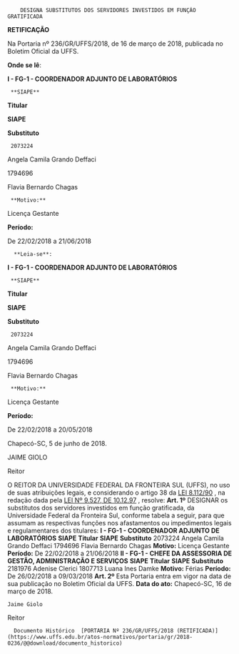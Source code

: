         DESIGNA SUBSTITUTOS DOS SERVIDORES INVESTIDOS EM FUNÇÃO GRATIFICADA  

  **RETIFICAÇÃO**

  Na Portaria nº 236/GR/UFFS/2018, de 16 de março de 2018, publicada no Boletim Oficial da UFFS.

 **Onde se lê**:

 **I - FG-1 - COORDENADOR ADJUNTO DE LABORATÓRIOS**

     **SIAPE**

   **Titular**

   **SIAPE**

   **Substituto**

     2073224

   Angela Camila Grando Deffaci

   1794696

   Flavia Bernardo Chagas

     **Motivo:**

   Licença Gestante

   **Período:**

   De 22/02/2018 a 21/06/2018

      **Leia-se**:

 **I - FG-1 - COORDENADOR ADJUNTO DE LABORATÓRIOS**

     **SIAPE**

   **Titular**

   **SIAPE**

   **Substituto**

     2073224

   Angela Camila Grando Deffaci

   1794696

   Flavia Bernardo Chagas

     **Motivo:**

   Licença Gestante

   **Período:**

   De 22/02/2018 a 20/05/2018

      

 Chapecó-SC, 5 de junho de 2018.

  JAIME GIOLO

 Reitor

  

  O REITOR DA UNIVERSIDADE FEDERAL DA FRONTEIRA SUL (UFFS), no uso de suas atribuições legais, e considerando o artigo 38 da [LEI 8.112/90](http://www.planalto.gov.br/ccivil_03/Leis/L8112cons.htm)  , na redação dada pela [LEI Nº 9.527, DE 10.12.97](http://www.planalto.gov.br/ccivil_03/Leis/L9527.htm)  , resolve:   **Art. 1º** DESIGNAR os substitutos dos servidores investidos em função gratificada, da Universidade Federal da Fronteira Sul, conforme tabela a seguir, para que assumam as respectivas funções nos afastamentos ou impedimentos legais e regulamentares dos titulares: **I - FG-1 - COORDENADOR ADJUNTO DE LABORATÓRIOS**      **SIAPE**    **Titular**    **SIAPE**    **Substituto**      2073224   Angela Camila Grando Deffaci   1794696   Flavia Bernardo Chagas     **Motivo:**    Licença Gestante   **Período:**    De 22/02/2018 a 21/06/2018       **II - FG-1 - CHEFE DA ASSESSORIA DE GESTÃO, ADMINISTRAÇÃO E SERVIÇOS**      **SIAPE**    **Titular**    **SIAPE**    **Substituto**      2181976   Adenise Clerici   1807713   Luana Ines Damke     **Motivo:**    Férias   **Período:**    De 26/02/2018 a 09/03/2018       **Art. 2º** Esta Portaria entra em vigor na data de sua publicação no Boletim Oficial da UFFS.      **Data do ato:** Chapecó-SC, 16 de março de 2018.   
 

    Jaime Giolo   
 Reitor 

      Documento Histórico  [PORTARIA Nº 236/GR/UFFS/2018 (RETIFICADA)](https://www.uffs.edu.br/atos-normativos/portaria/gr/2018-0236/@@download/documento_historico)     
      